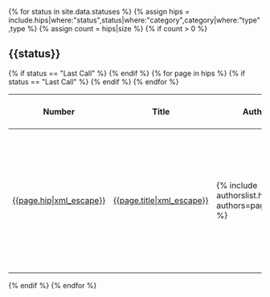 <style type="text/css">
    .hipstable .last-call-date-time {
        width: 21%;
      }

  .hipstable .title {
    width: 45%;
  }

  .hipstable .author {
    width: 25%;
  }
    .hipstable .council-approval {
    width: 5%;
}

.hipstable .hip-number {
    width: 2%;
}
</style>
{% for status in site.data.statuses %}
    {% assign hips = include.hips|where:"status",status|where:"category",category|where:"type",type %}
    {% assign count = hips|size %}
    {% if count > 0 %}
        <h2 id="{{status|slugify}}">{{status}}</h2>
        <table class="hipstable">
            <thead>
                <tr><th>Number</th><th>Title</th><th>Author</th><th>Needs Council Approval</th>
                {% if status == "Last Call" %}
                    <th>Last Call Date Time</th>
                {% endif %}
                </tr>
            </thead>
        {% for page in hips %}
            <tr>
                <td class="hip-number"><a href="{{page.url|relative_url}}">{{page.hip|xml_escape}}</a></td>
                <td class="title"><a href="{{page.url|relative_url}}">{{page.title|xml_escape}}</a></td>
                <td class="author">{% include authorslist.html authors=page.author %}</td>
                <td class="council-approval">
                    {% if page.needs-council-approval != undefined %}
                    {% if page.needs-council-approval == true %}
                        Yes
                    {% else %}
                        No
                    {% endif %}
                    {% endif %}
                </td>
                {% if status == "Last Call" %}
                <td  class="last-call-date-time">{{page.last-call-date-time | date_to_rfc822 }}</td>
                {% endif %}
            </tr>
        {% endfor %}
        </table>
    {% endif %}
{% endfor %}